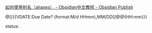 [如何使用别名（aliases） - Obsidian中文教程 - Obsidian Publish](https://publish.obsidian.md/chinesehelp/03+%E6%95%99%E7%A8%8B/%E5%A6%82%E4%BD%95%E4%BD%BF%E7%94%A8%E5%88%AB%E5%90%8D%EF%BC%88aliases%EF%BC%89)


 @[[{{VDATE:Due Date? (format:M/d HHmm),MM/DD]]@@{HH:mm}}}

status: 